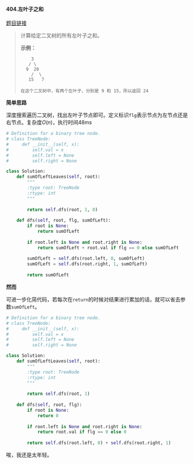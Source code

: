 #### 404.左叶子之和
[题目链接](https://leetcode-cn.com/problems/sum-of-left-leaves/)
> 计算给定二叉树的所有左叶子之和。
>
> **示例：**
>
> ```
>     3
>    / \
>   9  20
>     /  \
>    15   7
> 
> 在这个二叉树中，有两个左叶子，分别是 9 和 15，所以返回 24
> ```

**简单思路**

深度搜索遍历二叉树，找出左叶子节点即可。定义标识```flg```表示节点为左节点还是右节点。复杂度$O(n)$，执行时间48ms

```python
# Definition for a binary tree node.
# class TreeNode:
#     def __init__(self, x):
#         self.val = x
#         self.left = None
#         self.right = None

class Solution:
    def sumOfLeftLeaves(self, root):
        """
        :type root: TreeNode
        :rtype: int
        """
        
        return self.dfs(root, 1, 0)
        
    def dfs(self, root, flg, sumOfLeft):
        if root is None:
            return sumOfLeft
        
        if root.left is None and root.right is None:
            return sumOfLeft + root.val if flg == 0 else sumOfLeft
        
        sumOfLeft = self.dfs(root.left, 0, sumOfLeft)
        sumOfLeft = self.dfs(root.right, 1, sumOfLeft)
        
        return sumOfLeft
```

**然而**

可进一步化简代码，若每次在```return```的时候对结果进行累加的话，就可以省去参数```sumOfLeft```。

```python
# Definition for a binary tree node.
# class TreeNode:
#     def __init__(self, x):
#         self.val = x
#         self.left = None
#         self.right = None

class Solution:
    def sumOfLeftLeaves(self, root):
        """
        :type root: TreeNode
        :rtype: int
        """
        
        return self.dfs(root, 1)
        
    def dfs(self, root, flg):
        if root is None:
            return 0
        
        if root.left is None and root.right is None:
            return root.val if flg == 0 else 0
        
        return self.dfs(root.left, 0) + self.dfs(root.right, 1)
```

唉，我还是太年轻。